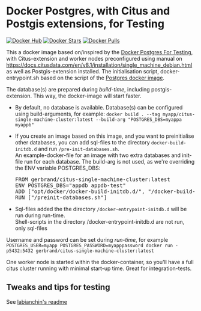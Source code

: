 
# Docker Postgres, with Citus and Postgis extensions, for Testing

[![Docker Hub](https://img.shields.io/badge/docker-ready-blue.svg)](https://registry.hub.docker.com/u/gerbrand/citus-single-machine-cluster/)
[![Docker Stars](https://img.shields.io/docker/stars/gerbrand/citus-single-machine-cluster.svg)](https://registry.hub.docker.com/u/gerbrand/citus-single-machine-cluster/)
[![Docker Pulls](https://img.shields.io/docker/pulls/gerbrand/citus-single-machine-cluster.svg)](https://registry.hub.docker.com/u/gerbrand/citus-single-machine-cluster/)

This a docker image based on/inspired by the [Docker Postgres For Testing](https://github.com/labianchin/docker-postgres-for-testing), with Citus-extension and worker nodes preconfigured using manual on https://docs.citusdata.com/en/v8.1/installation/single_machine_debian.html as well as Postgis-extension installed.
The initialisation script, docker-entrypoint.sh based on the script of the [Postgres docker image](https://hub.docker.com/_/postgres).

The database(s) are prepared during *build-time*, including postgis-extension. This way, the docker-image will start faster.

* By default, no database is available. Database(s) can be configured using build-arguments, for example:
  `docker build . --tag myapp/citus-single-machine-cluster:latest --build-arg "POSTGRES_DBS=myappa myappb"`

* If you create an image based on this image, and you want to preinitialise other databases, you can add sql-files to the directory `docker-build-initdb.d` and run `/pre-init-databases.sh`.<br/>
  An example-docker-file for an image with two extra databases and init-file run for each database. The build-arg is not used, as we're overriding
  the ENV variable POSTGRES_DBS:
  <pre>FROM gerbrand/citus-single-machine-cluster:latest
  ENV POSTGRES_DBS="appdb appdb-test"
  ADD ["opt/docker/docker-build-initdb.d/", "/docker-build-initdb.d/"]
  RUN ["/preinit-databases.sh"]</pre>

* Sql-files added the the directory `/docker-entrypoint-initdb.d` will be run during run-time.<br/>
  Shell-scripts in the directory /docker-entrypoint-initdb.d are not run, only sql-files

Username and password can be set during *run-time*, for example
`POSTGRES_USER=myapp POSTGRES_PASSWORD=myapppassword docker run -p5432:5432 gerbrand/citus-single-machine-cluster:latest`

One worker node is started within the docker-container, so you'll have a full citus cluster running with minimal start-up time. Great for integration-tests.

## Tweaks and tips for testing
See [labianchin's readme](https://github.com/labianchin/docker-postgres-for-testing#tips-for-writing-tests)

